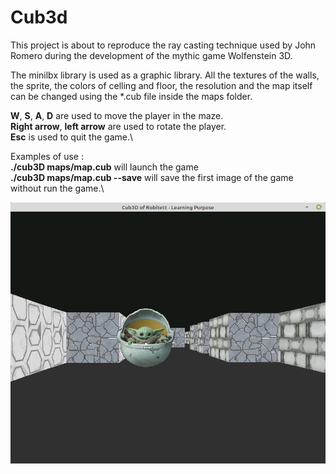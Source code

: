 # Cub3d

This project is about to reproduce the ray casting technique used by John Romero during the development of the mythic game Wolfenstein 3D.

The minilbx library is used as a graphic library.
All the textures of the walls, the sprite, the colors of celling and floor, the resolution and the map itself can be changed using the *.cub file inside the maps folder.

**W**, **S**, **A**, **D** are used to move the player in the maze.\
**Right arrow**, **left arrow** are used to rotate the player.\
**Esc** is used to quit the game.\

Examples of use :\
**./cub3D maps/map.cub** will launch the game\
**./cub3D maps/map.cub --save** will save the first image of the game without run the game.\

![im1-re](https://raw.githubusercontent.com/romanbtt/42-Cursus/main/Images/projects/cub3d_image.png)






